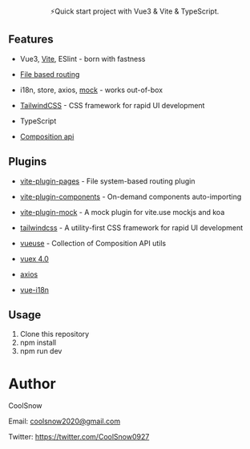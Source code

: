 <p align='center'>
⚡️Quick start project with Vue3 & Vite & TypeScript.<br/>
</p>

## Features

- Vue3, [Vite](https://github.com/vitejs/vite), ESlint - born with fastness

- [File based routing](https://github.com/hannoeru/vite-plugin-pages)

- i18n, store, axios, [mock](https://github.com/anncwb/vite-plugin-mock) - works out-of-box

- [TailwindCSS](https://github.com/tailwindlabs/tailwindcss) - CSS framework for rapid UI development

- TypeScript

- [Composition api](https://composition-api.vuejs.org/)

## Plugins

- [vite-plugin-pages](https://github.com/hannoeru/vite-plugin-pages) - File system-based routing plugin

- [vite-plugin-components](https://github.com/antfu/vite-plugin-components) - On-demand components auto-importing

- [vite-plugin-mock](https://github.com/anncwb/vite-plugin-mock) - A mock plugin for vite.use mockjs and koa

- [tailwindcss](https://github.com/tailwindlabs/tailwindcss) - A utility-first CSS framework for rapid UI development

- [vueuse](https://github.com/antfu/vueuse) - Collection of Composition API utils

- [vuex 4.0](https://github.com/vuejs/vuex/tree/4.0)

- [axios](https://github.com/axios/axios)

- [vue-i18n](https://github.com/kazupon/vue-i18n)

## Usage

1. Clone this repository
2. npm install
3. npm run dev

# Author

CoolSnow

Email: coolsnow2020@gmail.com

Twitter: https://twitter.com/CoolSnow0927
